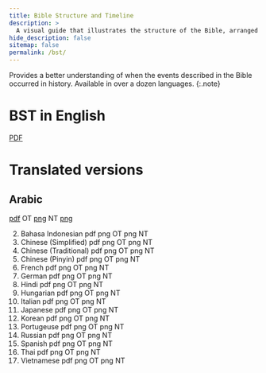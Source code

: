 ```yaml
---
title: Bible Structure and Timeline
description: >
  A visual guide that illustrates the structure of the Bible, arranged chronologically. 
hide_description: false
sitemap: false
permalink: /bst/
---
```


Provides a better understanding of when the events described in the Bible occurred in history. 
Available in over a dozen languages.
{:.note}

# BST in English
[PDF](assets/pdfs/BibleStructureTimeline.pdf) <span class="icon-file-pdf"></span>



# Translated versions  
## Arabic
[pdf]() OT [png]() NT [png]()

2. Bahasa Indonesian pdf png OT png NT
3. Chinese (Simplified) pdf png OT png NT
4. Chinese (Traditional) pdf png OT png NT
5. Chinese (Pinyin) pdf png OT png NT
6. French pdf png OT png NT
7. German pdf png OT png NT
8. Hindi pdf png OT png NT
9. Hungarian pdf png OT png NT
10. Italian pdf png OT png NT
11. Japanese pdf png OT png NT
12. Korean pdf png OT png NT
13. Portugeuse pdf png OT png NT
14. Russian pdf png OT png NT
15. Spanish pdf png OT png NT
16. Thai pdf png OT png NT
17. Vietnamese pdf png OT png NT
